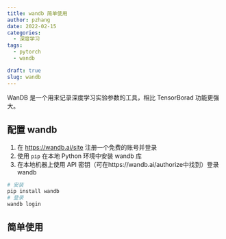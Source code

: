 ```yaml
---
title: wandb 简单使用
author: pzhang
date: 2022-02-15
categories:
  - 深度学习
tags:
  - pytorch
  - wandb

draft: true
slug: wandb
---
```


WanDB 是一个用来记录深度学习实验参数的工具，相比 TensorBorad 功能更强大。


## 配置 wandb

1. 在 https://wandb.ai/site 注册一个免费的账号并登录
2. 使用 `pip` 在本地 Python 环境中安装 wandb 库
3. 在本地机器上使用 API 密钥（可在https://wandb.ai/authorize中找到）登录 wandb


``` bash
# 安装
pip install wandb
# 登录
wandb login
```

## 简单使用
